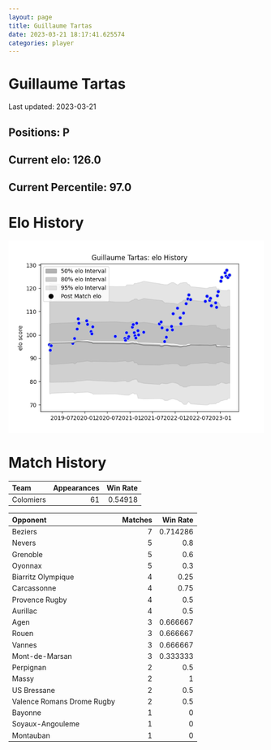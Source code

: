 ```yaml
---  
layout: page  
title: Guillaume Tartas  
date: 2023-03-21 18:17:41.625574  
categories: player  
---
```

# Guillaume Tartas


Last updated: 2023-03-21
## Positions: P

## Current elo: 126.0

## Current Percentile: 97.0

# Elo History


![elo history](history_GuillaumeTartas.png)
# Match History


| Team      |   Appearances |   Win Rate |
|:----------|--------------:|-----------:|
| Colomiers |            61 |    0.54918 |

| Opponent                   |   Matches |   Win Rate |
|:---------------------------|----------:|-----------:|
| Beziers                    |         7 |   0.714286 |
| Nevers                     |         5 |   0.8      |
| Grenoble                   |         5 |   0.6      |
| Oyonnax                    |         5 |   0.3      |
| Biarritz Olympique         |         4 |   0.25     |
| Carcassonne                |         4 |   0.75     |
| Provence Rugby             |         4 |   0.5      |
| Aurillac                   |         4 |   0.5      |
| Agen                       |         3 |   0.666667 |
| Rouen                      |         3 |   0.666667 |
| Vannes                     |         3 |   0.666667 |
| Mont-de-Marsan             |         3 |   0.333333 |
| Perpignan                  |         2 |   0.5      |
| Massy                      |         2 |   1        |
| US Bressane                |         2 |   0.5      |
| Valence Romans Drome Rugby |         2 |   0.5      |
| Bayonne                    |         1 |   0        |
| Soyaux-Angouleme           |         1 |   0        |
| Montauban                  |         1 |   0        |
